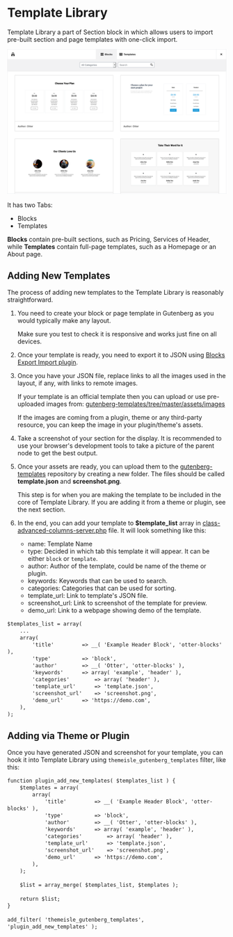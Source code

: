# Template Library

Template Library a part of Section block in which allows users to import pre-built section and page templates with one-click import.

![Template Library](./images/template-library.png)

It has two Tabs:

- Blocks
- Templates

**Blocks** contain pre-built sections, such as Pricing, Services of Header, while **Templates** contain full-page templates, such as a Homepage or an About page.

## Adding New Templates

The process of adding new templates to the Template Library is reasonably straightforward.

1. You need to create your block or page template in Gutenberg as you would typically make any layout.

	Make sure you test to check it is responsive and works just fine on all devices.

2. Once your template is ready, you need to export it to JSON using [Blocks Export Import plugin](https://wordpress.org/plugins/blocks-export-import/).

3. Once you have your JSON file, replace links to all the images used in the layout, if any, with links to remote images.

	If your template is an official template then you can upload or use pre-uploaded images from: [gutenberg-templates/tree/master/assets/images](https://github.com/Codeinwp/gutenberg-templates/tree/master/assets/images)

	If the images are coming from a plugin, theme or any third-party resource, you can keep the image in your plugin/theme's assets.

4. Take a screenshot of your section for the display. It is recommended to use your browser's development tools to take a picture of the parent node to get the best output.

5. Once your assets are ready, you can upload them to the [gutenberg-templates](https://github.com/Codeinwp/gutenberg-templates) repository by creating a new folder. The files should be called **template.json** and **screenshot.png**.

	This step is for when you are making the template to be included in the core of Template Library. If you are adding it from a theme or plugin, see the next section.

6. In the end, you can add your template to **$template_list** array in [class-advanced-columns-server.php](https://github.com/Codeinwp/gutenberg-blocks/blob/master/blocks/advanced-columns/class-advanced-columns-server.php) file. It will look something like this:

	- name: Template Name
	- type: Decided in which tab this template it will appear. It can be either `block` or `template`.
	- author: Author of the template, could be name of the theme or plugin.
	- keywords: Keywords that can be used to search.
	- categories: Categories that can be used for sorting.
	- template_url: Link to template's JSON file.
	- screenshot_url: Link to screenshot of the template for preview.
	- demo_url: Link to a webpage showing demo of the template.

```
$templates_list = array(
	...
	array(
		'title'			=> __( 'Example Header Block', 'otter-blocks' ),
		'type'			=> 'block',
		'author'		=> __( 'Otter', 'otter-blocks' ),
		'keywords'		=> array( 'example', 'header' ),
		'categories'		=> array( 'header' ),
		'template_url'		=> 'template.json',
		'screenshot_url'	=> 'screenshot.png',
		'demo_url'		=> 'https://demo.com',
	),
);
```

## Adding via Theme or Plugin

Once you have generated JSON and screenshot for your template, you can hook it into Template Library using `themeisle_gutenberg_templates` filter, like this:

```
function plugin_add_new_templates( $templates_list ) {
	$templates = array(
		array(
			'title'			=> __( 'Example Header Block', 'otter-blocks' ),
			'type'			=> 'block',
			'author'		=> __( 'Otter', 'otter-blocks' ),
			'keywords'		=> array( 'example', 'header' ),
			'categories'		=> array( 'header' ),
			'template_url'		=> 'template.json',
			'screenshot_url'	=> 'screenshot.png',
			'demo_url'		=> 'https://demo.com',
		),
	);

	$list = array_merge( $templates_list, $templates );

	return $list;
}

add_filter( 'themeisle_gutenberg_templates', 'plugin_add_new_templates' );
```